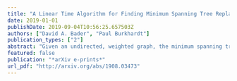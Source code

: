 ```yaml
---
title: "A Linear Time Algorithm for Finding Minimum Spanning Tree Replacement Edges"
date: 2019-01-01
publishDate: 2019-09-04T10:56:25.657503Z
authors: ["David A. Bader", "Paul Burkhardt"]
publication_types: ["2"]
abstract: "Given an undirected, weighted graph, the minimum spanning tree (MST) is a tree that connects all of the vertices of the graph with minimum sum of edge weights. In real world applications, network designers often seek to quickly find a replacement edge for each edge in the MST. For example, when a traffic accident closes a road in a transportation network, or a line goes down in a communication network, the replacement edge may reconnect the MST at lowest cost. In the paper, we consider the case of finding the lowest cost replacement edge for each edge of the MST. A previous algorithm by Tarjan takes  O(mα(n,m))  time, where  α(n,m)  is the inverse Ackermann's function. Our algorithm is the first that runs in  O(n+m)  time and  O(n+m)  space. Moreover, it is easy to implement and our experimental study demonstrates fast performance on several types of graphs. The most vital edge is the graph edge whose removal causes the largest increase in weight of the minimum spanning tree. Our algorithm also finds the most vital edge in linear time."
featured: false
publication: "*arXiv e-prints*"
url_pdf: "http://arxiv.org/abs/1908.03473"
---
```


